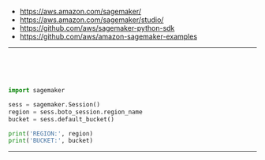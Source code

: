 - https://aws.amazon.com/sagemaker/
- https://aws.amazon.com/sagemaker/studio/
- https://github.com/aws/sagemaker-python-sdk
- https://github.com/aws/amazon-sagemaker-examples


---

<br><br><br>


```python
import sagemaker

sess = sagemaker.Session()
region = sess.boto_session.region_name
bucket = sess.default_bucket()

print('REGION:', region)
print('BUCKET:', bucket)
```



---
